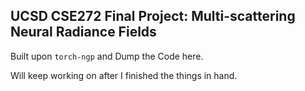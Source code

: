 ## UCSD CSE272 Final Project: Multi-scattering Neural Radiance Fields

Built upon `torch-ngp` and Dump the Code here.

Will keep working on after I finished the things in hand.